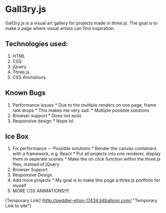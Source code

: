 # Gall3ry.js

Gall3ry.js is a visual art gallery for projects made in three.js. The goal is to make a page where visual artists can find inspiration.

## Technologies used:
  1. HTML
  2. CSS
  3. jQuery
  4. Three.js
  5. CSS Animations.
  
## Known Bugs
  1. Performance issues
    * Due to the multiple renders on one page, frame rate drops
    * This makes me very sad.
    * Multiple possible solutions
  2. Browser support
    * Does not exist.
  3. Responsive design
    * Nope lol

## Ice Box
  1. Fix performance -- Possible solutions
    * Render the canvas containers with a framework, e.g. React
    * Put all projects into one renderer, display them in seperate scenes
    * Make the on click function within the three.js files, instead of jQuery
  2. Browser Support
  3. Responsive Design
  4. Add more projects
    * My goal is to make this page a three.js portfolio for myself
  5. MORE CSS ANIMATIONS!!!!

[Temporary Link] (http://peddler-elton-17434.bitballoon.com/ "Temporary Link to site")
